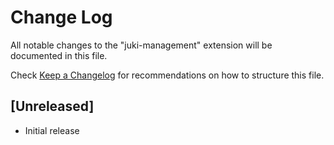 # Change Log

All notable changes to the "juki-management" extension will be documented in this file.

Check [Keep a Changelog](http://keepachangelog.com/) for recommendations on how to structure this file.

## [Unreleased]

- Initial release